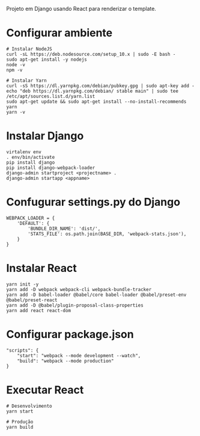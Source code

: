 Projeto em Django usando React para renderizar o template.

# Configurar ambiente
```
# Instalar NodeJS
curl -sL https://deb.nodesource.com/setup_10.x | sudo -E bash -
sudo apt-get install -y nodejs
node -v
npm -v

# Instalar Yarn
curl -sS https://dl.yarnpkg.com/debian/pubkey.gpg | sudo apt-key add -
echo "deb https://dl.yarnpkg.com/debian/ stable main" | sudo tee /etc/apt/sources.list.d/yarn.list
sudo apt-get update && sudo apt-get install --no-install-recommends yarn
yarn -v
```

# Instalar Django
```
virtalenv env
. env/bin/activate
pip install django
pip install django-webpack-loader
django-admin startproject <projectname> .
django-admin startapp <appname>
```

# Confugurar settings.py do Django
```
WEBPACK_LOADER = {
	'DEFAULT': {
		'BUNDLE_DIR_NAME': 'dist/',
		'STATS_FILE': os.path.join(BASE_DIR, 'webpack-stats.json'),
	}
}
```

# Instalar React
```
yarn init -y
yarn add -D webpack webpack-cli webpack-bundle-tracker
yarn add -D babel-loader @babel/core babel-loader @babel/preset-env @babel/preset-react
yarn add -D @babel/plugin-proposal-class-properties
yarn add react react-dom
```

# Configurar package.json
```
"scripts": {
	"start": "webpack --mode development --watch",
	"build": "webpack --mode production"
}
```

# Executar React
```
# Desenvolvimento
yarn start

# Produção
yarn build
```
